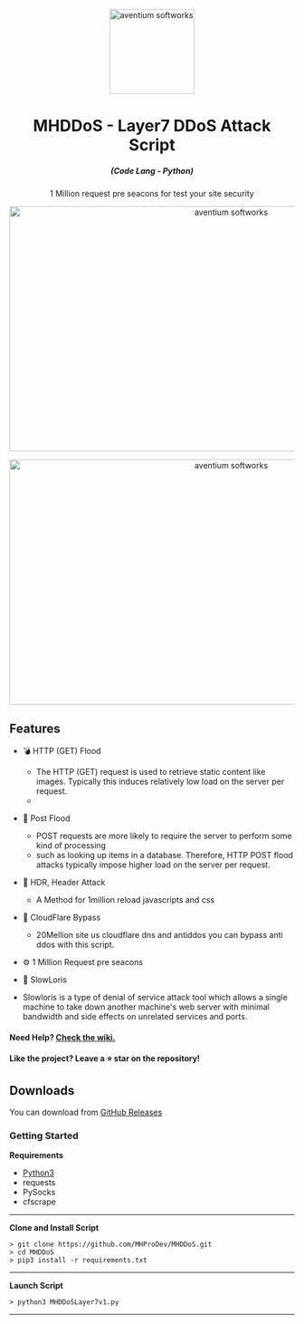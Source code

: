 <p align="center"><img src="./screenshot/logo.ico" width="150px" height="150px" alt="aventium softworks"></p>

<h1 align="center">MHDDoS - Layer7 DDoS Attack Script</h1>

<em><h5 align="center">(Code Lang - Python)</h5></em>


<p align="center">1 Million request pre seacons for test your site security</p>

<p align="center"><img src="https://i.imgur.com/Mo99oLm.png" width="768" height="433" alt="aventium softworks"></p>
<p align="center"><img src="https://i.imgur.com/aNrHJcA.png" width="768" height="433" alt="aventium softworks"></p>

## Features

* 💣 HTTP (GET) Flood
  * The HTTP (GET) request is used to retrieve static content like images. Typically this induces relatively low load on the server per request.
  * 
* 🔪 Post Flood
  * POST requests are more likely to require the server to perform some kind of processing
  * such as looking up items in a database. Therefore, HTTP POST flood attacks typically impose higher load on the server per request.
  
* 🏹 HDR, Header Attack
  * A Method for 1million reload javascripts and css 
* 🧨 CloudFlare Bypass
  * 20Mellion site us cloudflare dns and antiddos you can bypass anti ddos with this script.
* ⚙️ 1 Million Request pre seacons
* 🎩 SlowLoris
 * Slowloris is a type of denial of service attack tool which allows a single machine to take down another machine's web server with minimal bandwidth and side effects on unrelated services and ports.

#### Need Help? [Check the wiki.][wiki]

#### Like the project? Leave a ⭐ star on the repository!

## Downloads

You can download from [GitHub Releases](https://github.com/MHProDev/MHDDoS/releases)

### Getting Started

**Requirements**

* [Python3][python3]
* requests
* PySocks
* cfscrape

---

**Clone and Install Script**

```console
> git clone https://github.com/MHProDev/MHDDoS.git
> cd MHDDoS
> pip3 install -r requirements.txt
```

---

**Launch Script**

```console
> python3 MHDDoSLayer7v1.py
```

---

[python3]: https://python.org 'Python3'
[discord]: https://discord.gg/zNWUXdt 'Discord'
[wiki]: https://github.com/MHProDev/MHDDoS/wiki 'wiki'
